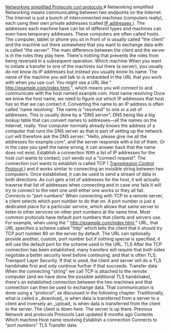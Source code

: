 <a href="network.html" class="navButton-94f2579c--pageItemWithChildrenNested-2c5d8183--navButtonClickable-161b88ca--navButtonOpened-6a88552e">
<span class="text-4505230f--UIH300-2063425d--textContentFamily-49a318e1--navButtonLabel-14a4968f">Networking simplified</span>
</a>
<a href="protocols.html" class="navButton-94f2579c--pageItemWithChildrenNested-2c5d8183--navButtonClickable-161b88ca">
<span class="text-4505230f--UIH300-2063425d--textContentFamily-49a318e1--navButtonLabel-14a4968f">Protocols</span>
</a>
<a href="curl.html" class="navButton-94f2579c--pageItemWithChildrenNested-2c5d8183--navButtonClickable-161b88ca">
<span class="text-4505230f--UIH300-2063425d--textContentFamily-49a318e1--navButtonLabel-14a4968f">curl protocols</span>
</a>
# <span class="text-4505230f--DisplayH900-bfb998fa--textContentFamily-49a318e1">Networking simplified</span>
<span class="text-4505230f--UIH300-2063425d--textUIFamily-5ebd8e40--text-8ee2c8b2">
</span>
<span class="text-4505230f--UIH300-2063425d--textUIFamily-5ebd8e40--text-8ee2c8b2">
</span>
<span class="text-4505230f--TextH400-3033861f--textContentFamily-49a318e1">
<span data-key="8bc69d1033dc4c19a06a23a2e7dc2414">
<span data-offset-key="8bc69d1033dc4c19a06a23a2e7dc2414:0">Networking means communicating between two endpoints on the Internet. The Internet is just a bunch of interconnected machines (computers really), each using their own private addresses (called </span>
</span>
<a href="https://en.wikipedia.org/wiki/IP_address" class="link-a079aa82--primary-53a25e66--link-faf6c434">
<span data-key="9fcb73eed4f74b6280886b2f57da20dc">
<span data-offset-key="9fcb73eed4f74b6280886b2f57da20dc:0">IP addresses</span>
</span>
</a>
<span data-key="114a107381e44561bdb79b4ebec7b0b7">
<span data-offset-key="114a107381e44561bdb79b4ebec7b0b7:0">). The addresses each machine have can be of different types and machines can even have temporary addresses. These computers are often called hosts.</span>
</span>
</span>
<span class="text-4505230f--TextH400-3033861f--textContentFamily-49a318e1">
<span data-key="d0e8914399c04e4b99e1d8e15a4d1c18">
<span data-offset-key="d0e8914399c04e4b99e1d8e15a4d1c18:0">The computer, tablet or phone you sit in front of is usually called "the client" and the machine out there somewhere that you want to exchange data with is called "the server". The main difference between the client and the server is in the roles they play here. There's nothing that prevents the roles from being reversed in a subsequent operation.</span>
</span>
</span>
<span class="text-4505230f--HeadingH700-04e1a2a3--textContentFamily-49a318e1">
<span data-key="e8561fdd6b6b4ed4ab47e2840ad2d8aa">
<span data-offset-key="e8561fdd6b6b4ed4ab47e2840ad2d8aa:0">Which machine</span>
</span>
</span>
<span class="text-4505230f--TextH400-3033861f--textContentFamily-49a318e1">
<span data-key="9909a8feb3cb4cfda5c9b32e9c5dcb1b">
<span data-offset-key="9909a8feb3cb4cfda5c9b32e9c5dcb1b:0">When you want to initiate a transfer to one of the machines out there (a server), you usually do not know its IP addresses but instead you usually know its name. The name of the machine you will talk to is embedded in the URL that you work with when you use curl.</span>
</span>
</span>
<span class="text-4505230f--TextH400-3033861f--textContentFamily-49a318e1">
<span data-key="0f229248431d4d3792746f626595fe64">
<span data-offset-key="0f229248431d4d3792746f626595fe64:0">You might use a URL like "</span>
</span>
<a href="http://example.com/index.html" class="link-a079aa82--primary-53a25e66--link-faf6c434">
<span data-key="980cdce7674645aa8d615c549c59a6a4">
<span data-offset-key="980cdce7674645aa8d615c549c59a6a4:0">http://example.com/index.html</span>
</span>
</a>
<span data-key="5362cd3fb2bb49cc92e603bd70518d67">
<span data-offset-key="5362cd3fb2bb49cc92e603bd70518d67:0">", which means you will connect to and communicate with the host named example.com.</span>
</span>
</span>
<span class="text-4505230f--HeadingH700-04e1a2a3--textContentFamily-49a318e1">
<span data-key="d76641294f1c422ab4fe5c9a42193487">
<span data-offset-key="d76641294f1c422ab4fe5c9a42193487:0">Host name resolving</span>
</span>
</span>
<span class="text-4505230f--TextH400-3033861f--textContentFamily-49a318e1">
<span data-key="1cb804b8fb8f49caad629208e7f43d1e">
<span data-offset-key="1cb804b8fb8f49caad629208e7f43d1e:0">Once we know the host name, we need to figure out which IP addresses that host has so that we can contact it.</span>
</span>
</span>
<span class="text-4505230f--TextH400-3033861f--textContentFamily-49a318e1">
<span data-key="cf2844494adc477f8204645cfb2609f1">
<span data-offset-key="cf2844494adc477f8204645cfb2609f1:0">Converting the name to an IP address is often called 'name resolving'. The name is "resolved" to one or a set of addresses. This is usually done by a "DNS server", DNS being like a big lookup table that can convert names to addresses—all the names on the Internet, really. Your computer normally already knows the address of a computer that runs the DNS server as that is part of setting up the network.</span>
</span>
</span>
<span class="text-4505230f--TextH400-3033861f--textContentFamily-49a318e1">
<span data-key="003c82fe1c96416e9efea1531dbf53ee">
<span data-offset-key="003c82fe1c96416e9efea1531dbf53ee:0">curl will therefore ask the DNS server: "Hello, please give me all the addresses for example.com", and the server responds with a list of them. Or in the case you spell the name wrong, it can answer back that the name does not exist.</span>
</span>
</span>
<span class="text-4505230f--HeadingH700-04e1a2a3--textContentFamily-49a318e1">
<span data-key="3e2f1695dfb34008a13cc991d8a49c31">
<span data-offset-key="3e2f1695dfb34008a13cc991d8a49c31:0">Establish a connection</span>
</span>
</span>
<span class="text-4505230f--TextH400-3033861f--textContentFamily-49a318e1">
<span data-key="1fc918de7b3b4b7fbc6f95bc9ab5981a">
<span data-offset-key="1fc918de7b3b4b7fbc6f95bc9ab5981a:0">With a list of IP addresses for the host curl wants to contact, curl sends out a "connect request". The connection curl wants to establish is called TCP (</span>
</span>
<a href="https://en.wikipedia.org/wiki/Transmission_Control_Protocol" class="link-a079aa82--primary-53a25e66--link-faf6c434">
<span data-key="dbe11bb1b01844339ce92ca48aa460ea">
<span data-offset-key="dbe11bb1b01844339ce92ca48aa460ea:0">Transmission Control Protocol</span>
</span>
</a>
<span data-key="1d02ff9ddbf74ba19049e10e918df612">
<span data-offset-key="1d02ff9ddbf74ba19049e10e918df612:0">) and it works similar to connecting an invisible string between two computers. Once established, it can be used to send a stream of data in both directions.</span>
</span>
</span>
<span class="text-4505230f--TextH400-3033861f--textContentFamily-49a318e1">
<span data-key="fdccb29af1764cd4a60dd60e5d10eb4f">
<span data-offset-key="fdccb29af1764cd4a60dd60e5d10eb4f:0">As curl gets a list of addresses for the host, it will actually traverse that list of addresses when connecting and in case one fails it will try to connect to the next one until either one works or they all fail.</span>
</span>
</span>
<span class="text-4505230f--HeadingH700-04e1a2a3--textContentFamily-49a318e1">
<span data-key="c4ab226bd1564890a2f696d096008aea">
<span data-offset-key="c4ab226bd1564890a2f696d096008aea:0">Connects to "port numbers"</span>
</span>
</span>
<span class="text-4505230f--TextH400-3033861f--textContentFamily-49a318e1">
<span data-key="eebacf8867f84d95a5b93227c8a34981">
<span data-offset-key="eebacf8867f84d95a5b93227c8a34981:0">When connecting with TCP to a remote server, a client selects which port number to do that on. A port number is just a dedicated place for a particular service, which allows that same server to listen to other services on other port numbers at the same time.</span>
</span>
</span>
<span class="text-4505230f--TextH400-3033861f--textContentFamily-49a318e1">
<span data-key="8cedb4c5ab1b4d99a071ab840c53879f">
<span data-offset-key="8cedb4c5ab1b4d99a071ab840c53879f:0">Most common protocols have default port numbers that clients and servers use. For example, when using the "</span>
</span>
<a href="http://example.com/index.html" class="link-a079aa82--primary-53a25e66--link-faf6c434">
<span data-key="537d07fd2364433ab8ebf1d9a2df1a78">
<span data-offset-key="537d07fd2364433ab8ebf1d9a2df1a78:0">http://example.com/index.html</span>
</span>
</a>
<span data-key="0c6e9e6663a54d7bb6d1d26b44d9a3e6">
<span data-offset-key="0c6e9e6663a54d7bb6d1d26b44d9a3e6:0">" URL, that URL specifies a scheme called "http" which tells the client that it should try TCP port number 80 on the server by default. The URL can optionally provide another, custom, port number but if nothing special is specified, it will use the default port for the scheme used in the URL.</span>
</span>
</span>
<span class="text-4505230f--HeadingH700-04e1a2a3--textContentFamily-49a318e1">
<span data-key="0ea7fc6f85af4b3eb795568eb2ebe64d">
<span data-offset-key="0ea7fc6f85af4b3eb795568eb2ebe64d:0">TLS</span>
</span>
</span>
<span class="text-4505230f--TextH400-3033861f--textContentFamily-49a318e1">
<span data-key="78a2cef492b24944a0356ff2412a5527">
<span data-offset-key="78a2cef492b24944a0356ff2412a5527:0">After the TCP connection has been established, many transfers will require that both sides negotiate a better security level before continuing, and that is often TLS; Transport Layer Security. If that is used, the client and server will do a TLS handshake first and only continue further if that succeeds.</span>
</span>
</span>
<span class="text-4505230f--HeadingH700-04e1a2a3--textContentFamily-49a318e1">
<span data-key="e637239fe7ad4c13aebf3cac032d2d14">
<span data-offset-key="e637239fe7ad4c13aebf3cac032d2d14:0">Transfer data</span>
</span>
</span>
<span class="text-4505230f--TextH400-3033861f--textContentFamily-49a318e1">
<span data-key="d861a11846c64a9ea4834f30b8539322">
<span data-offset-key="d861a11846c64a9ea4834f30b8539322:0">When the connecting "string" we call TCP is attached to the remote computer (and we have done the possible additional TLS handshake), there's an established connection between the two machines and that connection can then be used to exchange data. That communication is done using a "protocol", as discussed in the following chapter.</span>
</span>
</span>
<span class="text-4505230f--TextH400-3033861f--textContentFamily-49a318e1">
<span data-key="40ccb49832d04a928319bf5f7735ee52">
<span data-offset-key="40ccb49832d04a928319bf5f7735ee52:0">Traditionally, what is called a </span>
<span data-offset-key="40ccb49832d04a928319bf5f7735ee52:1">_download_</span>
<span data-offset-key="40ccb49832d04a928319bf5f7735ee52:2"> is when data is transferred from a server to a client and inversely an </span>
<span data-offset-key="40ccb49832d04a928319bf5f7735ee52:3">_upload_</span>
<span data-offset-key="40ccb49832d04a928319bf5f7735ee52:4"> is when data is transferred from the client to the server. The client is down here. The server is up there.</span>
</span>
</span>
<a href="../protocols.html" class="reset-3c756112--card-6570f064--whiteCard-fff091a4--cardPrevious-56a5e674">
</a>
<span class="text-4505230f--TextH200-a3425406--textContentFamily-49a318e1">Previous</span>
<span class="text-4505230f--UIH400-4e41e82a--textContentFamily-49a318e1">Network and protocols</span>
<a href="protocols.html" class="reset-3c756112--card-6570f064--whiteCard-fff091a4--cardNext-19241c42">
</a>
<span class="text-4505230f--UIH400-4e41e82a--textContentFamily-49a318e1">Protocols</span>
<span class="text-4505230f--TextH200-a3425406--textContentFamily-49a318e1">Last updated 8 months ago</span>
<span class="text-4505230f--InfoH100-1e92e1d1--textContentFamily-49a318e1">Contents</span>
<a href="network.html#which-machine" class="reset-3c756112--menuItem-aa02f6ec--menuItemLight-757d5235--menuItemInline-173bdf97--pageTocItem-f4427024">
</a>
<span class="text-4505230f--UIH300-2063425d--textContentFamily-49a318e1">
<span class="text-4505230f--UIH200-50ead35f--textContentFamily-49a318e1">Which machine</span>
</span>
<a href="network.html#host-name-resolving" class="reset-3c756112--menuItem-aa02f6ec--menuItemLight-757d5235--menuItemInline-173bdf97--pageTocItem-f4427024">
</a>
<span class="text-4505230f--UIH300-2063425d--textContentFamily-49a318e1">
<span class="text-4505230f--UIH200-50ead35f--textContentFamily-49a318e1">Host name resolving</span>
</span>
<a href="network.html#establish-a-connection" class="reset-3c756112--menuItem-aa02f6ec--menuItemLight-757d5235--menuItemInline-173bdf97--pageTocItem-f4427024">
</a>
<span class="text-4505230f--UIH300-2063425d--textContentFamily-49a318e1">
<span class="text-4505230f--UIH200-50ead35f--textContentFamily-49a318e1">Establish a connection</span>
</span>
<a href="network.html#connects-to-port-numbers" class="reset-3c756112--menuItem-aa02f6ec--menuItemLight-757d5235--menuItemInline-173bdf97--pageTocItem-f4427024">
</a>
<span class="text-4505230f--UIH300-2063425d--textContentFamily-49a318e1">
<span class="text-4505230f--UIH200-50ead35f--textContentFamily-49a318e1">Connects to "port numbers"</span>
</span>
<a href="network.html#tls" class="reset-3c756112--menuItem-aa02f6ec--menuItemLight-757d5235--menuItemInline-173bdf97--pageTocItem-f4427024">
</a>
<span class="text-4505230f--UIH300-2063425d--textContentFamily-49a318e1">
<span class="text-4505230f--UIH200-50ead35f--textContentFamily-49a318e1">TLS</span>
</span>
<a href="network.html#transfer-data" class="reset-3c756112--menuItem-aa02f6ec--menuItemLight-757d5235--menuItemInline-173bdf97--pageTocItem-f4427024">
</a>
<span class="text-4505230f--UIH300-2063425d--textContentFamily-49a318e1">
<span class="text-4505230f--UIH200-50ead35f--textContentFamily-49a318e1">Transfer data</span>
</span>
